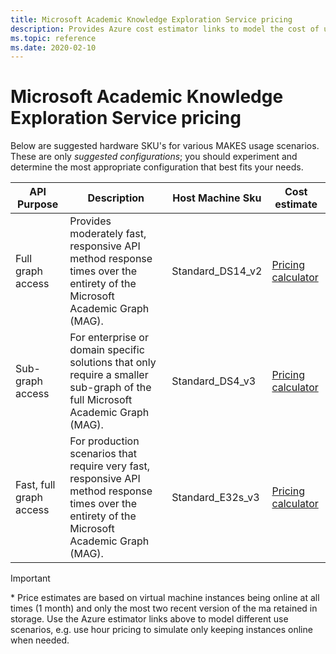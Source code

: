 ```yaml
---
title: Microsoft Academic Knowledge Exploration Service pricing
description: Provides Azure cost estimator links to model the cost of using Microsoft Academic Knowledge Exploration Service
ms.topic: reference
ms.date: 2020-02-10
---
```

# Microsoft Academic Knowledge Exploration Service pricing

Below are suggested hardware SKU's for various MAKES usage scenarios. These are only *suggested configurations*; you should experiment and determine the most appropriate configuration that best fits your needs.

API Purpose | Description | Host Machine Sku | Cost estimate
--- | --- | --- | ---
Full graph access | Provides moderately fast, responsive API method response times over the entirety of the Microsoft Academic Graph (MAG). |  Standard_DS14_v2 | [Pricing calculator](https://azure.com/e/9bfe795705424b26a118639a198adfbd)
Sub-graph access | For enterprise or domain specific solutions that only require a smaller sub-graph of the full Microsoft Academic Graph (MAG). | Standard_DS4_v3  | [Pricing calculator](https://azure.com/e/c04290edd8bf4db08ba23db8392430c4)
Fast, full graph access | For production scenarios that require very fast, responsive API method response times over the entirety of the Microsoft Academic Graph (MAG).  | Standard_E32s_v3 |[Pricing calculator](https://azure.com/e/2c1ee1b19db84b7dbb6d3eb7b5492d6c)

> [!IMPORTANT]
> \* Price estimates are based on virtual machine instances being online at all times (1 month) and only the most two recent version of the ma retained in storage. Use the Azure estimator links above to model different use scenarios, e.g. use hour pricing to simulate only keeping instances online when needed.
